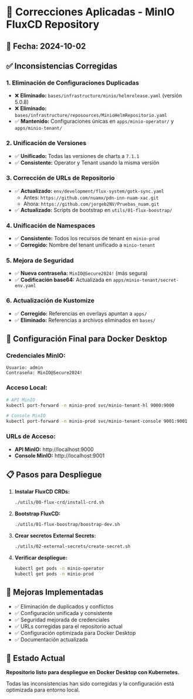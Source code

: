 # 🔧 Correcciones Aplicadas - MinIO FluxCD Repository

## 📅 Fecha: 2024-10-02

## ✅ **Inconsistencias Corregidas**

### 1. **Eliminación de Configuraciones Duplicadas**
- ❌ **Eliminado:** `bases/infrastructure/minio/helmrelease.yaml` (versión 5.0.8)
- ❌ **Eliminado:** `bases/infrastructure/reposources/MinioHelmRepositorio.yaml`
- ✅ **Mantenido:** Configuraciones únicas en `apps/minio-operator/` y `apps/minio-tenant/`

### 2. **Unificación de Versiones**
- ✅ **Unificado:** Todas las versiones de charts a `7.1.1`
- ✅ **Consistente:** Operator y Tenant usando la misma versión

### 3. **Corrección de URLs de Repositorio**
- ✅ **Actualizado:** `env/development/flux-system/gotk-sync.yaml`
  - Antes: `https://github.com/nuamx/pdn-inn-nuam-xac.git`
  - Ahora: `https://github.com/jorgeb2NV/Pruebas_nuam.git`
- ✅ **Actualizado:** Scripts de bootstrap en `utils/01-flux-boostrap/`

### 4. **Unificación de Namespaces**
- ✅ **Consistente:** Todos los recursos de tenant en `minio-prod`
- ✅ **Corregido:** Nombre del tenant unificado a `minio-tenant`

### 5. **Mejora de Seguridad**
- ✅ **Nueva contraseña:** `MinIO@Secure2024!` (más segura)
- ✅ **Codificación base64:** Actualizada en `apps/minio-tenant/secret-env.yaml`

### 6. **Actualización de Kustomize**
- ✅ **Corregido:** Referencias en overlays apuntan a `apps/`
- ✅ **Eliminado:** Referencias a archivos eliminados en `bases/`

## 🔧 **Configuración Final para Docker Desktop**

### **Credenciales MinIO:**
```
Usuario: admin
Contraseña: MinIO@Secure2024!
```

### **Acceso Local:**
```bash
# API MinIO
kubectl port-forward -n minio-prod svc/minio-tenant-hl 9000:9000

# Console MinIO  
kubectl port-forward -n minio-prod svc/minio-tenant-console 9001:9001
```

### **URLs de Acceso:**
- **API MinIO:** http://localhost:9000
- **Console MinIO:** http://localhost:9001

## 📋 **Pasos para Despliegue**

1. **Instalar FluxCD CRDs:**
   ```bash
   ./utils/00-flux-crd/install-crd.sh
   ```

2. **Bootstrap FluxCD:**
   ```bash
   ./utils/01-flux-boostrap/boostrap-dev.sh
   ```

3. **Crear secretos External Secrets:**
   ```bash
   ./utils/02-external-secrets/create-secret.sh
   ```

4. **Verificar despliegue:**
   ```bash
   kubectl get pods -n minio-operator
   kubectl get pods -n minio-prod
   ```

## 🎯 **Mejoras Implementadas**

- ✅ Eliminación de duplicados y conflictos
- ✅ Configuración unificada y consistente
- ✅ Seguridad mejorada de credenciales
- ✅ URLs corregidas para el repositorio actual
- ✅ Configuración optimizada para Docker Desktop
- ✅ Documentación actualizada

## 🚀 **Estado Actual**

**Repositorio listo para despliegue en Docker Desktop con Kubernetes.**

Todas las inconsistencias han sido corregidas y la configuración está optimizada para entorno local.
